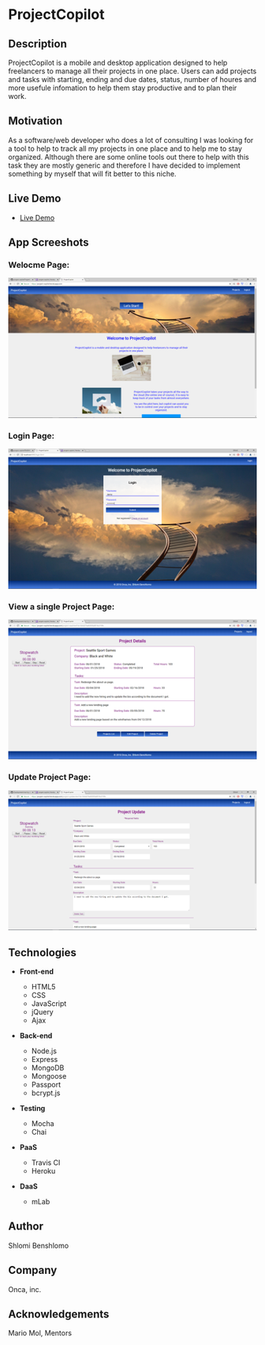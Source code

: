 # ProjectCopilot

## Description
ProjectCopilot is a mobile and desktop application designed to help freelancers to manage all their projects in one place.
Users can add projects and tasks with starting, ending and due dates, status, number of houres and more usefule infomation to help them stay productive and to plan their work.

## Motivation
As a software/web developer who does a lot of consulting I was looking for a tool to help to track all my projects in one place and to help me to stay organized. Although there are some online tools out there to help with this task they are mostly generic and therefore I have decided to implement something by myself that will fit better to this niche.

## Live Demo
- [Live Demo](https://project-copilot.herokuapp.com/)

## App Screeshots

### Welocme Page:
![Welocme Page](https://github.com/shlomibe21/project-copilot/blob/master/public/screenshots/ProjectCopilot_index.png)

### Login Page:
![Login Page](https://github.com/shlomibe21/project-copilot/blob/master/public/screenshots/ProjectCopilot_login.png)

### View a single Project Page:
![View a single Project](https://github.com/shlomibe21/project-copilot/blob/master/public/screenshots/ProjectCopilot_viewPage.png)

### Update Project Page:
![Edit Project](https://github.com/shlomibe21/project-copilot/blob/master/public/screenshots/ProjectCopilot_updatePage.png)

## Technologies

- **Front-end**

  - HTML5
  - CSS
  - JavaScript
  - jQuery
  - Ajax

- **Back-end**

  - Node.js
  - Express
  - MongoDB
  - Mongoose
  - Passport
  - bcrypt.js

- **Testing**

  - Mocha
  - Chai

- **PaaS**

  - Travis CI
  - Heroku

- **DaaS**

  - mLab

## Author
Shlomi Benshlomo 
## Company
Onca, inc.

## Acknowledgements
Mario Mol, Mentors

